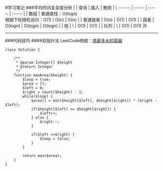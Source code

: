 #学习笔记
###平均时间复杂度分析
|         | 查询 | 插入 | 删除 |
| :-----: | :----: | :----: | :----: |
| 数组 | 普通查找：O(logn)<br>根据下标随机访问：O(1) | O(n) | O(n) | 
| 普通链表 | O(n) | O(1) | O(1) |
| 跳表 | O(logn) | O(logn) | O(logn) |
| 栈 | \ | O(1) | O(1) |
| 队列 | \ | O(1) | O(1) |ß

<hr>

###代码技巧
####双指针法
LeetCode例题：[盛最多水的容器](https://leetcode-cn.com/problems/container-with-most-water/)
```
class Solution {

    /**
     * @param Integer[] $height
     * @return Integer
     */
    function maxArea($height) {
        $loop = true;
        $area = [];
        $left = 0;
        $right = count($height) - 1;
        while($loop) {
            $area[] = min($height[$left], $height[$right]) * ($right - $left);
            if($height[$left] <= $height[$right]) {
                $left++;
            } else {
                $right--;
            }

            if($left >=$right) {
                $loop = false;
            }
        }

        return max($area);
    }
}
```

